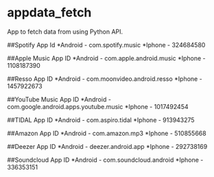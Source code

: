 # appdata_fetch
App to fetch data from using Python API.

##Spotify App Id
*Android - com.spotify.music 
*Iphone - 324684580

##Apple Music App ID
*Android - com.apple.android.music
*Iphone - 1108187390

##Resso App ID
*Android - com.moonvideo.android.resso
*Iphone - 1457922673

##YouTube Music App ID
*Android - com.google.android.apps.youtube.music
*Iphone - 1017492454

##TIDAL App ID
*Android - com.aspiro.tidal
*Iphone - 913943275

##Amazon App ID
*Android - com.amazon.mp3
*Iphone - 510855668

##Deezer App ID
*Android - deezer.android.app
*Iphone - 292738169

##Soundcloud App ID
*Android - com.soundcloud.android
*Iphone - 336353151
